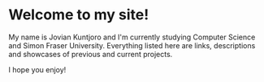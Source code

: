 # Welcome to my site!

My name is Jovian Kuntjoro and I'm currently studying Computer Science and Simon Fraser University.
Everything listed here are links, descriptions and showcases of previous and current projects.

I hope you enjoy!
